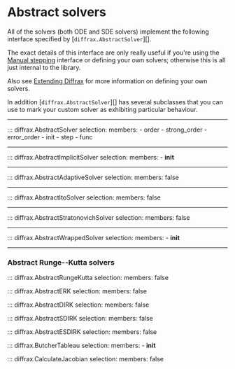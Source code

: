 # Abstract solvers

All of the solvers (both ODE and SDE solvers) implement the following interface specified by [`diffrax.AbstractSolver`][].

The exact details of this interface are only really useful if you're using the [Manual stepping](../../usage/manual-stepping.md) interface or defining your own solvers; otherwise this is all just internal to the library.

Also see [Extending Diffrax](../../usage/extending.md) for more information on defining your own solvers.

In addition [`diffrax.AbstractSolver`][] has several subclasses that you can use to mark your custom solver as exhibiting particular behaviour.

---

::: diffrax.AbstractSolver
    selection:
        members:
            - order
            - strong_order
            - error_order
            - init
            - step
            - func

---

::: diffrax.AbstractImplicitSolver
    selection:
        members:
          - __init__

---

::: diffrax.AbstractAdaptiveSolver
    selection:
        members: false

---

::: diffrax.AbstractItoSolver
    selection:
        members: false

---

::: diffrax.AbstractStratonovichSolver
    selection:
        members: false

---

::: diffrax.AbstractWrappedSolver
    selection:
        members:
            - __init__

---

### Abstract Runge--Kutta solvers

::: diffrax.AbstractRungeKutta
    selection:
        members: false

::: diffrax.AbstractERK
    selection:
        members: false

::: diffrax.AbstractDIRK
    selection:
        members: false

::: diffrax.AbstractSDIRK
    selection:
        members: false

::: diffrax.AbstractESDIRK
    selection:
        members: false

::: diffrax.ButcherTableau
    selection:
        members:
            - __init__

::: diffrax.CalculateJacobian
    selection:
        members: false
